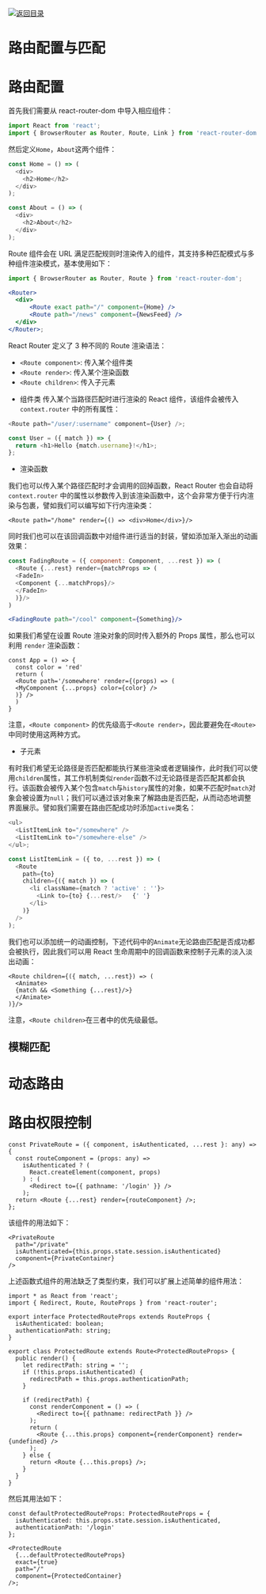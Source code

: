 [![返回目录](https://i.postimg.cc/50XLzC7C/image.png)](https://github.com/wx-chevalier/Web-Series)

# 路由配置与匹配

# 路由配置

首先我们需要从 react-router-dom 中导入相应组件：

```js
import React from 'react';
import { BrowserRouter as Router, Route, Link } from 'react-router-dom';
```

然后定义`Home`，`About`这两个组件：

```js
const Home = () => (
  <div>
    <h2>Home</h2> 
  </div>
);

const About = () => (
  <div>
    <h2>About</h2> 
  </div>
);
```

Route 组件会在 URL 满足匹配规则时渲染传入的组件，其支持多种匹配模式与多种组件渲染模式，基本使用如下：

```jsx
import { BrowserRouter as Router, Route } from 'react-router-dom';

<Router>
  <div>
      <Route exact path="/" component={Home} />
      <Route path="/news" component={NewsFeed} />
  </div>
</Router>;
```

React Router 定义了 3 种不同的 Route 渲染语法：

- `<Route component>`: 传入某个组件类
- `<Route render>`: 传入某个渲染函数
- `<Route children>`: 传入子元素

* 组件类
  传入某个当路径匹配时进行渲染的 React 组件，该组件会被传入`context.router` 中的所有属性：

```js
<Route path="/user/:username" component={User} />;

const User = ({ match }) => {
  return <h1>Hello {match.username}!</h1>;
};
```

- 渲染函数

我们也可以传入某个路径匹配时才会调用的回掉函数，React Router 也会自动将 `context.router` 中的属性以参数传入到该渲染函数中，这个会非常方便于行内渲染与包裹，譬如我们可以编写如下行内渲染类：

```
<Route path="/home" render={() => <div>Home</div>}/>
```

同时我们也可以在该回调函数中对组件进行适当的封装，譬如添加渐入渐出的动画效果：

```jsx
const FadingRoute = ({ component: Component, ...rest }) => (
  <Route {...rest} render={matchProps => (
  <FadeIn>
  <Component {...matchProps}/>
  </FadeIn>
  )}/>
)

<FadingRoute path="/cool" component={Something}/>
```

如果我们希望在设置 Route 渲染对象的同时传入额外的 Props 属性，那么也可以利用 `render` 渲染函数：

```
const App = () => {
  const color = 'red'
  return (
  <Route path='/somewhere' render={(props) => (
  <MyComponent {...props} color={color} />
  )} />
  )
}
```

注意，`<Route component>` 的优先级高于`<Route render>`，因此要避免在`<Route>`中同时使用这两种方式。

- 子元素

有时我们希望无论路径是否匹配都能执行某些渲染或者逻辑操作，此时我们可以使用`children`属性，其工作机制类似`render`函数不过无论路径是否匹配其都会执行。该函数会被传入某个包含`match`与`history`属性的对象，如果不匹配时`match`对象会被设置为`null`；我们可以通过该对象来了解路由是否匹配，从而动态地调整界面展示。譬如我们需要在路由匹配成功时添加`active`类名：

```js
<ul>
  <ListItemLink to="/somewhere" />
  <ListItemLink to="/somewhere-else" />
</ul>;

const ListItemLink = ({ to, ...rest }) => (
  <Route
    path={to}
    children={({ match }) => (
      <li className={match ? 'active' : ''}>
        <Link to={to} {...rest/>   {' '}
      </li>
    )}
  />
);
```

我们也可以添加统一的动画控制，下述代码中的`Animate`无论路由匹配是否成功都会被执行，因此我们可以用 React 生命周期中的回调函数来控制子元素的淡入淡出动画：

```
<Route children={({ match, ...rest}) => (
  <Animate>
  {match && <Something {...rest}/>}
  </Animate>
)}/>
```

注意，`<Route children>`在三者中的优先级最低。

## 模糊匹配

# 动态路由

# 路由权限控制

```tsx
const PrivateRoute = ({ component, isAuthenticated, ...rest }: any) => {
  const routeComponent = (props: any) =>
    isAuthenticated ? (
      React.createElement(component, props)
    ) : (
      <Redirect to={{ pathname: '/login' }} />
    );
  return <Route {...rest} render={routeComponent} />;
};
```

该组件的用法如下：

```tsx
<PrivateRoute
  path="/private"
  isAuthenticated={this.props.state.session.isAuthenticated}
  component={PrivateContainer}
/>
```

上述函数式组件的用法缺乏了类型约束，我们可以扩展上述简单的组件用法：

```tsx
import * as React from 'react';
import { Redirect, Route, RouteProps } from 'react-router';

export interface ProtectedRouteProps extends RouteProps {
  isAuthenticated: boolean;
  authenticationPath: string;
}

export class ProtectedRoute extends Route<ProtectedRouteProps> {
  public render() {
    let redirectPath: string = '';
    if (!this.props.isAuthenticated) {
      redirectPath = this.props.authenticationPath;
    }

    if (redirectPath) {
      const renderComponent = () => (
        <Redirect to={{ pathname: redirectPath }} />
      );
      return (
        <Route {...this.props} component={renderComponent} render={undefined} />
      );
    } else {
      return <Route {...this.props} />;
    }
  }
}
```

然后其用法如下：

```tsx
const defaultProtectedRouteProps: ProtectedRouteProps = {
  isAuthenticated: this.props.state.session.isAuthenticated,
  authenticationPath: '/login'
};

<ProtectedRoute
  {...defaultProtectedRouteProps}
  exact={true}
  path="/"
  component={ProtectedContainer}
/>;
```
